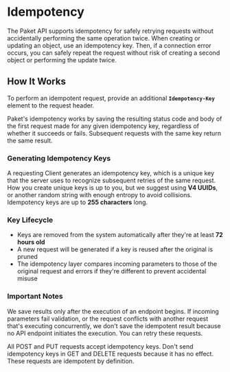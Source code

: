 # Idempotency

The Paket API supports idempotency for safely retrying requests without accidentally performing the same operation twice. When creating or updating an object, use an idempotency key. Then, if a connection error occurs, you can safely repeat the request without risk of creating a second object or performing the update twice.

## How It Works

To perform an idempotent request, provide an additional **`Idempotency-Key`** element to the request header.

Paket's idempotency works by saving the resulting status code and body of the first request made for any given idempotency key, regardless of whether it succeeds or fails. Subsequent requests with the same key return the same result.

### Generating Idempotency Keys

A requesting Client generates an idempotency key, which is a unique key that the server uses to recognize subsequent retries of the same request. How you create unique keys is up to you, but we suggest using **V4 UUIDs**, or another random string with enough entropy to avoid collisions. Idempotency keys are up to **255 characters** long.

### Key Lifecycle

- Keys are removed from the system automatically after they're at least **72 hours old**
- A new request will be generated if a key is reused after the original is pruned
- The idempotency layer compares incoming parameters to those of the original request and errors if they're different to prevent accidental misuse

### Important Notes

We save results only after the execution of an endpoint begins. If incoming parameters fail validation, or the request conflicts with another request that's executing concurrently, we don't save the idempotent result because no API endpoint initiates the execution. You can retry these requests.

<aside class="notice">
All POST and PUT requests accept idempotency keys. Don't send idempotency keys in GET and DELETE requests because it has no effect. These requests are idempotent by definition.
</aside>